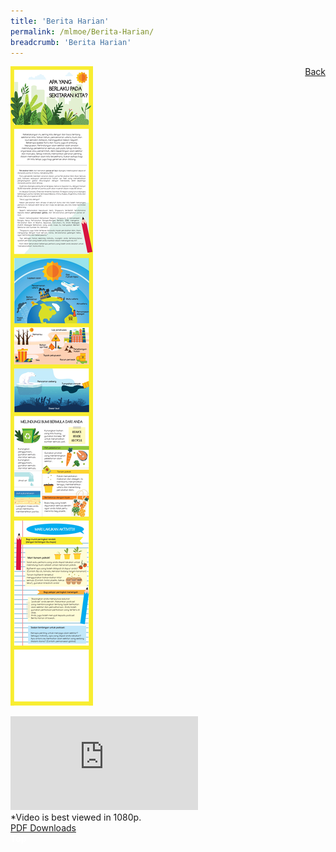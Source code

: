 ```yaml
---
title: 'Berita Harian'
permalink: /mlmoe/Berita-Harian/
breadcrumb: 'Berita Harian'
---
```

<a href="/gallery/pameran- bahasa- melayu-malay-language-exhibitions-e/community-partners/" style="float:right;">Back</a>
 <img src="/images/Berita Harian-Poster.jpg"> <br/>
<div class="video-container">
  <iframe src="https://www.youtube.com/embed/d6fmLlW8eoE" frameborder="0" allow="accelerometer; autoplay; encrypted-media; gyroscope; picture-in-picture" allowfullscreen></iframe>
<br/>
 *Video is best viewed in 1080p. 
 <br/></div>
<a href="/Sharing-Sessions/01-website-exhibitor-template-pdf.pdf" download>PDF Downloads</a>
<div class="btntop"><a href="#top" style="text-decoration:none;"><span style="color:white"><b>Top</b></span></a></div>

